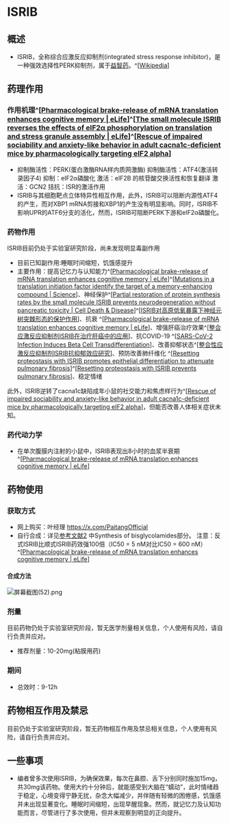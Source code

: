 ﻿# ISRIB
## 概述
- ISRIB，全称综合应激反应抑制剂(integrated stress response inhibitor)，是一种强效选择性PERK抑制剂，属于[益智药](/drug/nootropic/益智药概述及索引)。^[[Wikipedia](https://en.wikipedia.org/wiki/ISRIB)]
## 药理作用
### 作用机理^[[Pharmacological brake-release of mRNA translation enhances cognitive memory | eLife](https://elifesciences.org/articles/00498)]^[[The small molecule ISRIB reverses the effects of eIF2α phosphorylation on translation and stress granule assembly | eLife](https://elifesciences.org/articles/05033)]^[[Rescue of impaired sociability and anxiety-like behavior in adult cacna1c-deficient mice by pharmacologically targeting eIF2 alpha](https://d.wanfangdata.com.cn/periodical/ChlQZXJpb2RpY2FsRW5nTmV3UzIwMjEwMzAyEiA3YWUxZjJlY2ZhOGZjY2RmM2RkZGMyOGE0NGRhNTVkYxoIa2ZzdmwzdWI%3D)]
- 抑制酶活性：PERK(蛋白激酶RNA样内质网激酶)
抑制酶活性：ATF4(激活转录因子4)
抑制：eIF2α磷酸化
激活：elF2B 的核苷酸交换活性和恢复翻译
激活：GCN2
拮抗：ISR的激活作用
- ISRIB与其细胞靶点立体特异性相互作用，此外，ISRIB可以阻断内源性ATF4的产生，而对XBP1 mRNA剪接和XBP1的产生没有明显影响。同时，ISRIB不影响UPR的ATF6分支的活化，然而，ISRIB可阻断PERK下游和eIF2α磷酸化。
### 药物作用
ISRIB目前仍处于实验室研究阶段，尚未发现明显毒副作用
- 目前已知副作用:睡眠时间缩短，饥饿感提升
- 主要作用：提高记忆力与认知能力^[[Pharmacological brake-release of mRNA translation enhances cognitive memory | eLife](https://elifesciences.org/articles/00498)]^[[Mutations in a translation initiation factor identify the target of a memory-enhancing compound | Science](https://www.science.org/doi/10.1126/science.aaa6986)]、神经保护^[[Partial restoration of protein synthesis rates by the small molecule ISRIB prevents neurodegeneration without pancreatic toxicity | Cell Death & Disease](https://www.nature.com/articles/cddis201549)]^[[ISRIB对高原低氧暴露下神经元树突棘形态的保护作用](https://d.wanfangdata.com.cn/periodical/ChpNaW5lclBlcmlvZGljYWxDSEkyMDIzMDMyMRINeXh6bTIwMjIwNjAwNRoIOHdlbXVvcjQ%3D)]、抗衰 ^[[Pharmacological brake-release of mRNA translation enhances cognitive memory | eLife](https://elifesciences.org/articles/00498)]、增强肝癌治疗效果^[[整合应激反应抑制剂ISRIB在治疗肝癌中的应用](https://d.wanfangdata.com.cn/patent/CN202410703287.8)]、抗COVID-19 ^[[SARS-CoV-2 Infection Induces Beta Cell Transdifferentiation](https://www.cell.com/cell-metabolism/fulltext/S1550-4131(21)00232-1?_returnURL=https%3A%2F%2Flinkinghub.elsevier.com%2Fretrieve%2Fpii%2FS1550413121002321%3Fshowall%3Dtrue)]、改善抑郁状态^[[整合性应激反应抑制剂ISRIB抗抑郁效应研究](https://www.zhangqiaokeyan.com/academic-degree-domestic_mphd_thesis/020319794019.html)]、预防改善肺纤维化 ^[[Resetting proteostasis with ISRIB promotes epithelial differentiation to attenuate pulmonary fibrosis](https://www.pnas.org/doi/full/10.1073/pnas.2101100118)]^[[Resetting proteostasis with ISRIB prevents pulmonary fibrosis](https://www.biorxiv.org/content/10.1101/2020.02.26.965566v1.full)]、稳定情绪

此外，ISRIB逆转了cacna1c缺陷成年小鼠的社交能力和焦虑样行为^[[Rescue of impaired sociability and anxiety-like behavior in adult cacna1c-deficient mice by pharmacologically targeting eIF2 alpha](https://d.wanfangdata.com.cn/periodical/ChlQZXJpb2RpY2FsRW5nTmV3UzIwMjEwMzAyEiA3YWUxZjJlY2ZhOGZjY2RmM2RkZGMyOGE0NGRhNTVkYxoIa2ZzdmwzdWI%3D)]，但能否改善人体相关症状未知。

### 药代动力学
- 在单次腹膜内注射的小鼠中，ISRIB表现出8小时的血浆半衰期^[[Pharmacological brake-release of mRNA translation enhances cognitive memory | eLife](https://elifesciences.org/articles/00498)]
## 药物使用
### 获取方式
- 网上购买：叶经理 https://x.com/PaitangOfficial
- 自行合成：详见[参考文献2](https://elifesciences.org/articles/00498) 中Synthesis of bisglycolamides部分。
注意：反式ISRIB比顺式ISRIB药效强100倍（IC50 = 5 nM对比IC50 = 600 nM）^[[Pharmacological brake-release of mRNA translation enhances cognitive memory | eLife](https://elifesciences.org/articles/00498)]

#### 合成方法
![屏幕截图(52).png](/屏幕截图(52).png)

### 剂量
目前药物仍处于实验室研究阶段，暂无医学剂量相关信息，个人使用有风险，请自行负责并应对。

- 推荐剂量：10-20mg(粘膜用药)

### 期间
- 总效时：9-12h

## 药物相互作用及禁忌
目前仍处于实验室研究阶段，暂无药物相互作用及禁忌相关信息，个人使用有风险，请自行负责并应对。

## 一些事项
- 编者曾多次使用ISRIB，为确保效果，每次在鼻腔、舌下分别同时施加15mg，共30mg该药物。使用大约十分钟后，就能感受到大脑在“蠕动”，此时情绪趋于稳定，心境变得宁静无扰，杂念大幅减少，并伴随有轻微的困倦感，饥饿感并未出现显著变化。睡眠时间缩短，出现早醒现象。然而，就记忆力及认知功能而言，尽管进行了多次使用，但并未观察到明显的正向提升。

